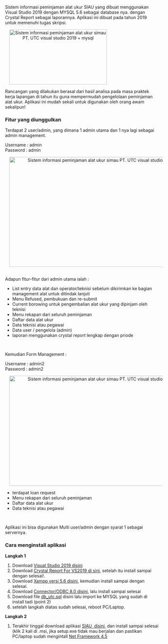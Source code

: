 <p>Sistem informasi&nbsp;peminjaman alat ukur SIAU yang dibuat menggunakan Visual Studio 2019 dengan MYSQL 5.6 sebagai database nya. dengan Crystal Report sebagai laporannya. Aplikasi ini dibuat pada tahun 2019 untuk memenuhi tugas skripsi.</p><a href="https://blogger.googleusercontent.com/img/b/R29vZ2xl/AVvXsEgne6XSD31IvVkNQTFNTk9KuRmMksGB_3t_lrdteS5WiQXLccAeaX-j7TGsDnUC464tH861oSuDpolo8sPCEi11N_gQYrebPBTEjalrqjpSiDFAxgsmGplR_KUrz-I2WCMsjTCVLUr-n1pnwxc_qcK0NSPSjTC9JHvsJyMp5nu3vKJIsREiV0Zelo1F1g/s1280/WhatsApp%20Image%202022-11-13%20at%2021.32.07.jpeg" style="margin-left: 1em; margin-right: 1em; text-align: center;"><img alt="Sistem informasi peminjaman alat ukur simau PT. UTC visual studio 2019 + mysql" border="0" data-original-height="719" data-original-width="1280" height="180" src="https://blogger.googleusercontent.com/img/b/R29vZ2xl/AVvXsEgne6XSD31IvVkNQTFNTk9KuRmMksGB_3t_lrdteS5WiQXLccAeaX-j7TGsDnUC464tH861oSuDpolo8sPCEi11N_gQYrebPBTEjalrqjpSiDFAxgsmGplR_KUrz-I2WCMsjTCVLUr-n1pnwxc_qcK0NSPSjTC9JHvsJyMp5nu3vKJIsREiV0Zelo1F1g/w320-h180/WhatsApp%20Image%202022-11-13%20at%2021.32.07.jpeg" title="Sistem informasi peminjaman alat ukur simau PT. UTC visual studio 2019 + mysql" width="320" /></a><br /><p>Rancangan yang dilakukan berasal dari hasil analisa pada masa praktek kerja lapangan di tahun itu guna mempermudah pengelolaan peminjaman alat ukur. Aplikasi ini mudah sekali untuk digunakan oleh orang awam sekalipun!</p>

<h3 style="text-align: left;">Fitur yang diunggulkan </h3><p>Terdapat 2 user/admin, yang dimana 1 admin utama dan 1 nya lagi sebagai admin management.</p><p>Username : admin<br />Password : admin</p><div class="separator" style="clear: both; text-align: center;"><a href="https://blogger.googleusercontent.com/img/b/R29vZ2xl/AVvXsEhIaC5gUvVow_rSFjcpO5kzhMT7KTY3hqKyo-Mgjw8xgh80r9H240dPdLiGq3eCr48S_rq3pwOx7pJgbv50qlt_enT11Hv16NGe4uuvaDreoKLnCSQQVTKPgqJo8CSZkNfOuITUYXr2PNa6tcFO6o5PC4g2__Lrm-gPJrRRFaAyDh1yG_iFLFMl7gO41Q/s1280/WhatsApp%20Image%202022-11-13%20at%2021.34.11.jpeg" style="margin-left: 1em; margin-right: 1em;"><img alt="Sistem informasi peminjaman alat ukur simau PT. UTC visual studio 2019 + mysql" border="0" data-original-height="719" data-original-width="1280" height="360" src="https://blogger.googleusercontent.com/img/b/R29vZ2xl/AVvXsEhIaC5gUvVow_rSFjcpO5kzhMT7KTY3hqKyo-Mgjw8xgh80r9H240dPdLiGq3eCr48S_rq3pwOx7pJgbv50qlt_enT11Hv16NGe4uuvaDreoKLnCSQQVTKPgqJo8CSZkNfOuITUYXr2PNa6tcFO6o5PC4g2__Lrm-gPJrRRFaAyDh1yG_iFLFMl7gO41Q/w640-h360/WhatsApp%20Image%202022-11-13%20at%2021.34.11.jpeg" title="Sistem informasi peminjaman alat ukur simau PT. UTC visual studio 2019 + mysql" width="640" /></a></div><br /><p>Adapun fitur-fitur dari admin utama ialah :</p><p></p><ul style="text-align: left;"><li>List entry data alat dan operator/teknisi sebelum dikirimkan ke bagian management alat untuk ditindak lanjuti</li><li>Menu Refused, pembukuan dan re-submit</li><li>Current borowing untuk pengembalian alat ukur yang dipinjam oleh teknisi</li><li>Menu rekapan dari seluruh peminjaman</li><li>Daftar data alat ukur</li><li>Data teknisi atau pegawai</li><li>Data user / pengelola (admin)</li><li>laporan menggunakan crystal report lengkap dengan priode</li></ul><p></p><p><br /></p><p>Kemudian Form Management :</p><p>Username : admin2<br />Password : admin2</p><div class="separator" style="clear: both; text-align: center;"><a href="https://blogger.googleusercontent.com/img/b/R29vZ2xl/AVvXsEhZD7YFKnYhoS2gg6843dwNBpdiYm4F_2kzY3DVCjcIg991_3Tn_M0ziD7Er3vNbYR5HkfkJP-SLEBOdqMlw0Siz432vCb0TjnbOLDF2iXziqoGQON3V8Gv5-Y6uZ09gaQPv7UuNaonP839bSiHhqcLaP_RFHfX5tYInVhY3TeKrya553FDBtU3dnozKQ/s1280/WhatsApp%20Image%202022-11-13%20at%2023.34.09.jpeg" style="margin-left: 1em; margin-right: 1em;"><img alt="Sistem informasi peminjaman alat ukur simau PT. UTC visual studio 2019 + mysql" border="0" data-original-height="721" data-original-width="1280" height="360" src="https://blogger.googleusercontent.com/img/b/R29vZ2xl/AVvXsEhZD7YFKnYhoS2gg6843dwNBpdiYm4F_2kzY3DVCjcIg991_3Tn_M0ziD7Er3vNbYR5HkfkJP-SLEBOdqMlw0Siz432vCb0TjnbOLDF2iXziqoGQON3V8Gv5-Y6uZ09gaQPv7UuNaonP839bSiHhqcLaP_RFHfX5tYInVhY3TeKrya553FDBtU3dnozKQ/w640-h360/WhatsApp%20Image%202022-11-13%20at%2023.34.09.jpeg" title="Sistem informasi peminjaman alat ukur simau PT. UTC visual studio 2019 + mysql" width="640" /></a></div><p></p><ul style="text-align: left;"><li>terdapat loan request</li><li>Menu rekapan dari seluruh peminjaman</li><li>Daftar data alat ukur</li><li>Data teknisi atau pegawai</li></ul><p></p><p><br /></p><p>Aplikasi ini bisa digunakan Multi user/admin dengan syarat 1 sebagai servernya.&nbsp;</p><h3 style="text-align: left;">Cara menginstall aplikasi</h3><div><p><b>Langkah 1</b></p><p></p><ol style="text-align: left;">
  <li> Download <a href="https://visualstudio.microsoft.com/vs/older-downloads/" target="_blank">Visual Studio 2019 disini </a></li>
  <li>Download <a href="[https://downloads.i-theses.com/index.php?option=com_downloads&amp;task=downloads&amp;groupid=9&amp;id=101](https://origin.softwaredownloads.sap.com/public/site/index.html)" target="_blank">Crystal Report For VS2019 di sini</a>, setelah itu install sampai dengan selesai!.</li>
  
  <li>Download <a href="https://sourceforge.net/projects/xampp/files/XAMPP%20Windows/5.6.40/" target="_blank">Xampp versi 5.6 disini</a>, kemudian install sampai dengan selesai.</li>
  
  <li>Download <a href="https://dev.mysql.com/downloads/connector/odbc/" target="_blank">Connector/ODBC 8.0 disini</a>, lalu install sampai selesai</li>
  <li>Download file <a href="https://drive.google.com/file/d/1qxTo2TYMQ5nyecRzg_pCuD7pTUUeIf3D/view?usp=sharing" target="_blank">db_utc.sql</a> disini lalu import ke MYSQL yang sudah di install tadi (point 2)</li>
  
  <li>setelah langkah diatas sudah selesai, reboot PC/Laptop.</li>
  
  </ol><p></p><p><b>Langkah 2</b></p><p></p><ol style="text-align: left;">
  
  <li>Terakhir tinggal download aplikasi <a href="https://drive.google.com/file/d/1jeTdHnZpFVsiRGKQOBGVWbnD1ej9FK5J/view?usp=share_link" target="_blank">SIAU&nbsp; disini</a>, dan install sampai selesai (klik 2 kali di .msi, jika setup.exe tidak mau berjalan dan pastikan PC/laptop sudah mengintall <a href="https://dotnet.microsoft.com/en-us/download/dotnet-framework" target="_blank">Net Framework 4.5</a>
  </li></ol><p></p>


